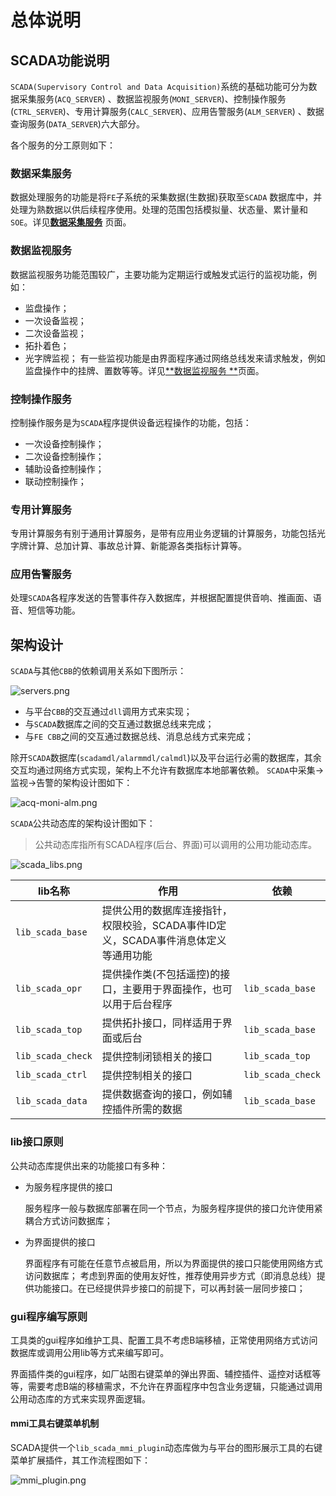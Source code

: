 # 总体说明

## SCADA功能说明

`SCADA(Supervisory Control and Data Acquisition)`系统的基础功能可分为数据采集服务(`ACQ_SERVER`)
、数据监视服务(`MONI_SERVER`)、控制操作服务(`CTRL_SERVER`)、专用计算服务(`CALC_SERVER`)、应用告警服务(`ALM_SERVER`)
、数据查询服务(`DATA_SERVER`)六大部分。

各个服务的分工原则如下：

### 数据采集服务

数据处理服务的功能是将`FE`子系统的采集数据(生数据)获取至`SCADA`
数据库中，并处理为熟数据以供后续程序使用。处理的范围包括模拟量、状态量、累计量和`SOE`。详见[**数据采集服务**](acq-server.md)
页面。

### 数据监视服务

数据监视服务功能范围较广，主要功能为定期运行或触发式运行的监视功能，例如：

- 监盘操作；
- 一次设备监视；
- 二次设备监视；
- 拓扑着色；
- 光字牌监视；
  有一些监视功能是由界面程序通过网络总线发来请求触发，例如监盘操作中的挂牌、置数等等。详见[**数据监视服务
  **](moni-server.md)页面。

### 控制操作服务

控制操作服务是为`SCADA`程序提供设备远程操作的功能，包括：

- 一次设备控制操作；
- 二次设备控制操作；
- 辅助设备控制操作；
- 联动控制操作；

### 专用计算服务

专用计算服务有别于通用计算服务，是带有应用业务逻辑的计算服务，功能包括光字牌计算、总加计算、事故总计算、新能源各类指标计算等。

### 应用告警服务

处理`SCADA`各程序发送的告警事件存入数据库，并根据配置提供音响、推画面、语音、短信等功能。

## 架构设计

`SCADA`与其他`CBB`的依赖调用关系如下图所示：

![servers.png](servers.png)

- 与平台`CBB`的交互通过`dll`调用方式来实现；
- 与`SCADA`数据库之间的交互通过数据总线来完成；
- 与`FE CBB`之间的交互通过数据总线、消息总线方式来完成；

除开`SCADA`数据库(`scadamdl/alarmmdl/calmdl`)以及平台运行必需的数据库，其余交互均通过网络方式实现，架构上不允许有数据库本地部署依赖。
`SCADA`中采集->监视->告警的架构设计图如下：

![acq-moni-alm.png](acq-moni-alm.png)

`SCADA`公共动态库的架构设计图如下：
> 公共动态库指所有SCADA程序(后台、界面)可以调用的公用功能动态库。

![scada_libs.png](scada_libs.png)

| lib名称             | 作用                                              | 依赖                |
|-------------------|-------------------------------------------------|-------------------|
| `lib_scada_base`  | 提供公用的数据库连接指针，权限校验，SCADA事件ID定义，SCADA事件消息体定义等通用功能 |                   |
| `lib_scada_opr`   | 提供操作类(不包括遥控)的接口，主要用于界面操作，也可以用于后台程序              | `lib_scada_base`  |
| `lib_scada_top`   | 提供拓扑接口，同样适用于界面或后台                               | `lib_scada_base`  |
| `lib_scada_check` | 提供控制闭锁相关的接口                                     | `lib_scada_top`   |
| `lib_scada_ctrl`  | 提供控制相关的接口                                       | `lib_scada_check` |
| `lib_scada_data`  | 提供数据查询的接口，例如辅控插件所需的数据                           | `lib_scada_base`  |

### lib接口原则

公共动态库提供出来的功能接口有多种：

- 为服务程序提供的接口

  服务程序一般与数据库部署在同一个节点，为服务程序提供的接口允许使用紧耦合方式访问数据库；
- 为界面提供的接口

  界面程序有可能在任意节点被启用，所以为界面提供的接口只能使用网络方式访问数据库；
  考虑到界面的使用友好性，推荐使用异步方式（即消息总线）提供功能接口。在已经提供异步接口的前提下，可以再封装一层同步接口；

### gui程序编写原则

工具类的gui程序如维护工具、配置工具不考虑B端移植，正常使用网络方式访问数据库或调用公用lib等方式来编写即可。

界面插件类的gui程序，如厂站图右键菜单的弹出界面、辅控插件、遥控对话框等等，需要考虑B端的移植需求，不允许在界面程序中包含业务逻辑，只能通过调用公用动态库的方式来实现界面逻辑。

#### mmi工具右键菜单机制

SCADA提供一个`lib_scada_mmi_plugin`动态库做为与平台的图形展示工具的右键菜单扩展插件，其工作流程图如下：

![mmi_plugin.png](mmi_plugin.png)


